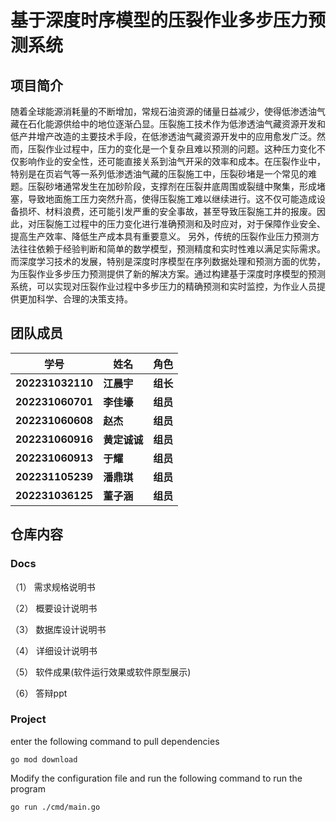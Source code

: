 # 基于深度时序模型的压裂作业多步压力预测系统

## 项目简介
随着全球能源消耗量的不断增加，常规石油资源的储量日益减少，使得低渗透油气藏在石化能源供给中的地位逐渐凸显。压裂施工技术作为低渗透油气藏资源开发和低产井增产改造的主要技术手段，在低渗透油气藏资源开发中的应用愈发广泛。然而，压裂作业过程中，压力的变化是一个复杂且难以预测的问题。这种压力变化不仅影响作业的安全性，还可能直接关系到油气开采的效率和成本。在压裂作业中，特别是在页岩气等一系列低渗透油气藏的压裂施工中，压裂砂堵是一个常见的难题。压裂砂堵通常发生在加砂阶段，支撑剂在压裂井底周围或裂缝中聚集，形成堵塞，导致地面施工压力突然升高，使得压裂施工难以继续进行。这不仅可能造成设备损坏、材料浪费，还可能引发严重的安全事故，甚至导致压裂施工井的报废。因此，对压裂施工过程中的压力变化进行准确预测和及时应对，对于保障作业安全、提高生产效率、降低生产成本具有重要意义。
	另外，传统的压裂作业压力预测方法往往依赖于经验判断和简单的数学模型，预测精度和实时性难以满足实际需求。而深度学习技术的发展，特别是深度时序模型在序列数据处理和预测方面的优势，为压裂作业多步压力预测提供了新的解决方案。通过构建基于深度时序模型的预测系统，可以实现对压裂作业过程中多步压力的精确预测和实时监控，为作业人员提供更加科学、合理的决策支持。


## 团队成员
| **学号** | **姓名** | **角色** |
| --- | --- | --- |
| **202231032110** | **江晨宇** | **组长** |
| **202231060701** | **李佳壕** | **组员** |
| **202231060608** | **赵杰** | **组员** |
| **202231060916** | **黄定诚诚** | **组员** |
| **202231060913** | **于耀** | **组员** |
| **202231105239** | **潘鼎琪** | **组员** |
| **202231036125** | **董子涵** | **组员** |



## 仓库内容

### Docs
（1）  需求规格说明书

（2）  概要设计说明书

（3）  数据库设计说明书

（4）  详细设计说明书

（5）  软件成果(软件运行效果或软件原型展示)

（6）  答辩ppt

### Project
enter the following command to pull dependencies

```
go mod download
```

Modify the configuration file and run the following command to run the program

```
go run ./cmd/main.go
```
### 
